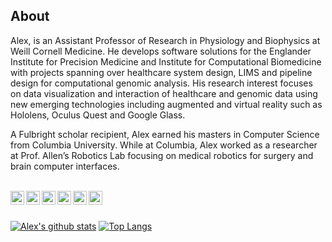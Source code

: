 ## About

Alex, is an Assistant Professor of Research in Physiology and Biophysics at Weill Cornell Medicine. He develops software solutions for the Englander Institute for Precision Medicine and Institute for Computational Biomedicine with projects spanning over healthcare system design, LIMS and pipeline design for computational genomic analysis. His research interest focuses on data visualization and interaction of healthcare and genomic data using new emerging technologies including augmented and virtual reality such as Hololens, Oculus Quest and Google Glass.

A Fulbright scholar recipient, Alex earned his masters in Computer Science from Columbia University. While at Columbia, Alex worked as a researcher at Prof. Allen’s Robotics Lab focusing on medical robotics for surgery and brain computer interfaces.

</br>

<a href="https://alex.sigaras.com/cv.pdf">
  <img align="left" alt="Alex's CV" width="22px" src="https://cdn.jsdelivr.net/npm/simple-icons@v3/icons/adobeacrobatreader.svg" />
</a>
<a href="https://www.linkedin.com/in/alexsigaras/">
  <img align="left" alt="Alex's Linkdein" width="22px" src="https://cdn.jsdelivr.net/npm/simple-icons@v3/icons/linkedin.svg" />
</a>
<a href="https://twitter.com/AlexSigaras">
  <img align="left" alt="Alex's Twitter" width="22px" src="https://cdn.jsdelivr.net/npm/simple-icons@v3/icons/twitter.svg" />
</a>
<a href="https://scholar.google.com/citations?user=LupDxKUAAAAJ&hl=en&oi=ao">
  <img align="left" alt="Alex's Google Scholar" width="22px" src="https://cdn.jsdelivr.net/npm/simple-icons@v3/icons/googlescholar.svg" />
</a>
<a href="https://orcid.org/0000-0002-7607-559X">
  <img align="left" alt="Alex's ORCID" width="22px" src="https://cdn.jsdelivr.net/npm/simple-icons@v3/icons/orcid.svg" />
</a>
<a href="https://publons.com/researcher/3240095/alexandros-sigaras/publications/">
  <img align="left" alt="Alex's Publons" width="22px" src="https://cdn.jsdelivr.net/npm/simple-icons@v3/icons/publons.svg" />
</a>

</br>
</br>

[![Alex's github stats](https://github-readme-stats.vercel.app/api?username=alexsigaras&count_private=true&theme=react&show_icons=true)](https://github.com/anuraghazra/github-readme-stats)
[![Top Langs](https://github-readme-stats.vercel.app/api/top-langs/?username=alexsigaras&layout=compact&theme=react)](https://github.com/anuraghazra/github-readme-stats)
